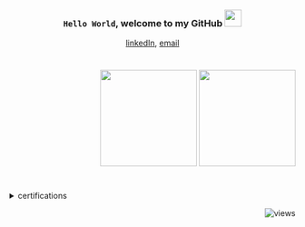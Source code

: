 

### <div><p align="center">`Hello World`, __welcome to my GitHub__ <img src="https://user-images.githubusercontent.com/42378118/110234147-e3259600-7f4e-11eb-95be-0c4047144dea.gif" width="30"></div></p>


<p align="center"><a href="https://www.linkedin.com/in/thiagossp/">linkedIn</a>, <a href="mailto: thiago.tcsilva@outlook.com">email</a>  </p>

#
<div align="right">
<img height="170em" src="https://github-readme-stats.vercel.app/api/top-langs/?username=thiago-ssp&layout=compact&theme=github_dark&hide_border=true&bg_color=0000"/>   
<img height="170em" src="https://github-readme-stats.vercel.app/api?username=thiago-ssp&show_icons=true&theme=github_dark&hide_border=true&bg_color=0000"/>
</div>

#
<details>	
    <summary>certifications</summary>
        <ul>
            <a href="https://on.fiap.com.br/pluginfile.php/1/local_nanocourses/certificado_nanocourse/64552/fa4a51276886c917a6a8281431e07e4e/certificado.png">Python</a> FIAP<br>
            <a href="https://on.fiap.com.br/pluginfile.php/1/local_nanocourses/certificado_nanocourse/51826/91388dcecce701914fa70b2fafe4743e/certificado.png">DevOps & Agile Culture</a> FIAP<br>
            <a href="https://on.fiap.com.br/pluginfile.php/1/local_nanocourses/certificado_nanocourse/51465/af4e7a217e6bd3f88e0a7c83b2c5c948/certificado.png">Blockchain Advanced</a> FIAP
        </ul>	
    </details>
    
<p align="right"> <img src="https://komarev.com/ghpvc/?username=thiago-ssp&label=Profile%20views&color=0e75b6&style=flat" alt="views" />
